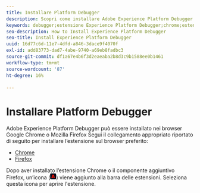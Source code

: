 ```yaml
---
title: Installare Platform Debugger
description: Scopri come installare Adobe Experience Platform Debugger.
keywords: debugger;estensione Experience Platform Debugger;chrome;estensione;installazione
seo-description: How to Install Experience Platform Debugger
seo-title: Install Experience Platform Debugger
uuid: 16d77c6d-11e7-4dfd-a846-3dace9f4070f
exl-id: add83773-dad7-4abe-9740-a69eb8fadbc3
source-git-commit: df1a67e4b6f3d2eaeaba2b8d3c9b1588ee0b1461
workflow-type: tm+mt
source-wordcount: '87'
ht-degree: 16%

---
```


# Installare Platform Debugger

Adobe Experience Platform Debugger può essere installato nei browser Google Chrome o Mozilla Firefox Segui il collegamento appropriato riportato di seguito per installare l’estensione sul browser preferito:

* [Chrome](https://chrome.google.com/webstore/detail/adobe-experience-cloud-de/ocdmogmohccmeicdhlhhgepeaijenapj)
* [Firefox](https://addons.mozilla.org/it/firefox/addon/adobe-experience-platform-dbg/)

Dopo aver installato l’estensione Chrome o il componente aggiuntivo Firefox, un’icona (![](images/start-icon.jpg)) viene aggiunto alla barra delle estensioni. Seleziona questa icona per aprire l&#39;estensione.
